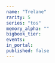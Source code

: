 ```yaml
---
name: "Trelane"
rarity: 5
series: "tos"
memory_alpha: ""
bigbook_tier:
events:
in_portal:
published: false
---
```

